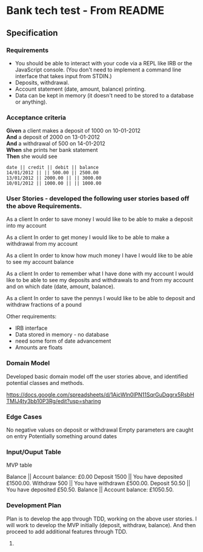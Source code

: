 # Bank tech test - From README

## Specification

### Requirements

* You should be able to interact with your code via a REPL like IRB or the JavaScript console.  (You don't need to implement a command line interface that takes input from STDIN.)
* Deposits, withdrawal.
* Account statement (date, amount, balance) printing.
* Data can be kept in memory (it doesn't need to be stored to a database or anything).

### Acceptance criteria

**Given** a client makes a deposit of 1000 on 10-01-2012  
**And** a deposit of 2000 on 13-01-2012  
**And** a withdrawal of 500 on 14-01-2012  
**When** she prints her bank statement  
**Then** she would see

```
date || credit || debit || balance
14/01/2012 || || 500.00 || 2500.00
13/01/2012 || 2000.00 || || 3000.00
10/01/2012 || 1000.00 || || 1000.00
```

### User Stories - developed the following user stories based off the above Requirements.

As a client
In order to save money
I would like to be able to make a deposit into my account


As a client
In order to get money
I would like to be able to make a withdrawal from my account

As a client
In order to know how much money I have
I would like to be able to see my account balance

As a client
In order to remember what I have done with my account
I would like to be able to see my deposits and withdrawals to and from my account and on which date (date, amount, balance).

As a client
In order to save the pennys
I would like to be able to deposit and withdraw fractions of a pound

Other requirements:
- IRB interface
- Data stored in memory - no database
- need some form of date advancement
- Amounts are floats

### Domain Model

Developed basic domain model off the user stories above, and identified potential classes and methods.

https://docs.google.com/spreadsheets/d/1AjcWln0lPN11SqrGuDqgrx5RsbHTMIJ4ty3bb10P3Rg/edit?usp=sharing

### Edge Cases

No negative values on deposit or withdrawal
Empty parameters are caught on entry
Potentially something around dates

### Input/Ouput Table

MVP table

Balance || Account balance: £0.00
Deposit 1500 || You have deposited £1500.00.
Withdraw 500 || You have withdrawn £500.00.
Deposit 50.50 || You have deposited £50.50.
Balance || Account balance: £1050.50.


### Development Plan

Plan is to develop the app through TDD, working on the above user stories.
I will work to develop the MVP initially (deposit, withdraw, balance). And then proceed to add additional features through TDD.


1.
